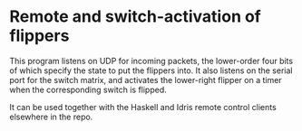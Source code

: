 Remote and switch-activation of flippers
========================================

This program listens on UDP for incoming packets, the lower-order four
bits of which specify the state to put the flippers into. It also
listens on the serial port for the switch matrix, and activates the
lower-right flipper on a timer when the corresponding switch is
flipped.

It can be used together with the Haskell and Idris remote control
clients elsewhere in the repo.
